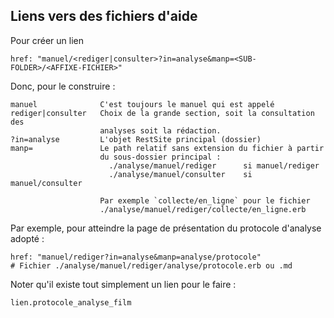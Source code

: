 
## Liens vers des fichiers d'aide

Pour créer un lien

    href: "manuel/<rediger|consulter>?in=analyse&manp=<SUB-FOLDER>/<AFFIXE-FICHIER>"

Donc, pour le construire :

    manuel              C'est toujours le manuel qui est appelé
    rediger|consulter   Choix de la grande section, soit la consultation des
                        analyses soit la rédaction.
    ?in=analyse         L'objet RestSite principal (dossier)
    manp=               Le path relatif sans extension du fichier à partir
                        du sous-dossier principal :
                          ./analyse/manuel/rediger      si manuel/rediger
                          ./analyse/manuel/consulter    si manuel/consulter

                        Par exemple `collecte/en_ligne` pour le fichier
                        ./analyse/manuel/rediger/collecte/en_ligne.erb

Par exemple, pour atteindre la page de présentation du protocole d'analyse adopté :

    href: "manuel/rediger?in=analyse&manp=analyse/protocole"
    # Fichier ./analyse/manuel/rediger/analyse/protocole.erb ou .md

Noter qu'il existe tout simplement un lien pour le faire :

    lien.protocole_analyse_film
